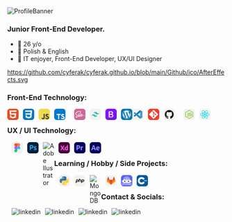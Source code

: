 <img align="center" alt="ProfileBanner" src="https://i.imgur.com/CDv5e43.png" />

### Junior Front-End Developer.

- 🐣 26 y/o
- 🐤 Polish & English
- 🐥 IT enjoyer, Front-End Developer, UX/UI Designer

https://github.com/cyferak/cyferak.github.io/blob/main/Github/ico/AfterEffects.svg

### Front-End Technology:
[<img align="left" alt="HTML5" width="26px" src="https://github.com/cyferak/cyferak.github.io/blob/main/Github/ico/HTML.svg" style="padding-right:10px;" />][github]
[<img align="left" alt="CSS3" width="26px" src="https://github.com/cyferak/cyferak.github.io/blob/main/Github/ico/CSS.svg" style="padding-right:10px;" />][github]
[<img align="left" alt="JavaScript" width="26px" src="https://github.com/cyferak/cyferak.github.io/blob/main/Github/ico/JavaScript.svg" style="padding-right:10px;" />][github]
[<img align="left" alt="TypeScript" width="26px" src="https://github.com/cyferak/cyferak.github.io/blob/main/Github/ico/TypeScript.svg" style="padding-right:10px;" />][github]
[<img align="left" alt="Sass" width="26px" src="https://github.com/cyferak/cyferak.github.io/blob/main/Github/ico/Sass.svg" style="padding-left:10px;" />][github]
[<img align="left" alt="Tailwind" width="26px" src="https://github.com/cyferak/cyferak.github.io/blob/main/Github/ico/TailwindCSS-Light.svg" style="padding-left:10px;" />][github]
[<img align="left" alt="Bootstrap" width="26px" src="https://github.com/cyferak/cyferak.github.io/blob/main/Github/ico/Bootstrap.svg" style="padding-left:10px;" />][github]
[<img align="left" alt="Wordpress" width="26px" src="https://github.com/cyferak/cyferak.github.io/blob/main/Github/ico/Wordpress.svg" style="padding-left:10px;" />][github]
[<img align="left" alt="Visual Studio Code" width="26px" src="https://github.com/cyferak/cyferak.github.io/blob/main/Github/ico/VSCode-Light.svg" style="padding-right:10px;" />][github]
[<img align="left" alt="Git" width="26px" src="https://github.com/cyferak/cyferak.github.io/blob/main/Github/ico/Git.svg" style="padding-right:10px;" />][github]
[<img align="left" alt="GitHub" width="26px" src="https://github.com/cyferak/cyferak.github.io/blob/main/Github/ico/Github-Light.svg" style="padding-right:10px;" />][github]
[<img align="left" alt="NodeJS" width="26px" src="https://github.com/cyferak/cyferak.github.io/blob/main/Github/ico/NodeJS-Light.svg" style="padding-left:10px;" />][github]
[<img align="left" alt="React" width="26px" src="https://github.com/cyferak/cyferak.github.io/blob/main/Github/ico/React-Light.svg" style="padding-left:10px;" />][github]
<br />

### UX / UI Technology:
[<img align="left" alt="Figma" width="26px" src="https://github.com/cyferak/cyferak.github.io/blob/main/Github/ico/Figma-Light.svg" style="padding-left:10px;" />][github]
[<img align="left" alt="Adobe Photoshop" width="26px" src="https://github.com/cyferak/cyferak.github.io/blob/main/Github/ico/Photoshop.svg" style="padding-left:10px;" />][github]
[<img align="left" alt="Adobe Ilustrator" width="26px" src="https://github.com/cyferak/cyferak.github.io/blob/main/Github/ico/Ilustrator.svg" style="padding-left:10px;" />][github]
[<img align="left" alt="Adobe Xd" width="26px" src="https://github.com/cyferak/cyferak.github.io/blob/main/Github/ico/XD.svg" style="padding-left:10px;" />][github]
[<img align="left" alt="Adobe Premiere" width="26px" src="https://github.com/cyferak/cyferak.github.io/blob/main/Github/ico/Premiere.svg" style="padding-left:10px;" />][github]
[<img align="left" alt="Adobe AfterEffects" width="26px" src="https://github.com/cyferak/cyferak.github.io/blob/main/Github/ico/AfterEffects.svg" style="padding-left:10px;" />][github]
<br />

### Learning / Hobby / Side Projects:
[<img align="left" alt="Python" width="26px" src="https://github.com/cyferak/cyferak.github.io/blob/main/Github/ico/Python-Light.svg" style="padding-left:10px;" />][github]
[<img align="left" alt="PHP" width="26px" src="https://github.com/cyferak/cyferak.github.io/blob/main/Github/ico/PHP-Light.svg" style="padding-left:10px;" />][github]
[<img align="left" alt="MongoDB" width="26px" src="https://github.com/cyferak/cyferak.github.io/blob/main/Github/ico/MongoDB" style="padding-left:10px;" />][github]
[<img align="left" alt="GitLab" width="26px" src="https://github.com/cyferak/cyferak.github.io/blob/main/Github/ico/GitLab-Light.svg" style="padding-left:10px;" />][github]
[<img align="left" alt="DiscordBots" width="26px" src="https://github.com/cyferak/cyferak.github.io/blob/main/Github/ico/DiscordBots.svg" style="padding-left:10px;" />][github]
[<img align="left" alt="C++" width="26px" src="https://github.com/cyferak/cyferak.github.io/blob/main/Github/ico/CPP.svg" style="padding-left:10px;" />][github]
<br />

### Contact & Socials:
[<img align="left" alt="linkedin" src="https://i.imgur.com/2B4xRWf.png" style="padding-left:10px;" />][linkedin]
[<img align="left" alt="linkedin" src="https://i.imgur.com/P4uvwBK.png" style="padding-left:10px;" />][dribbble]
[<img align="left" alt="linkedin" src="https://i.imgur.com/ws120SA.png" style="padding-left:10px;" />][behance]
[<img align="left" alt="linkedin" src="https://i.imgur.com/Ers5znW.png" style="padding-left:10px;" />][site]

<br />

[linkedin]: https://www.linkedin.com/in/dominik-karczmarczyk-361315225/
[dribbble]: https://dribbble.com/Cyferak
[behance]: https://www.behance.net/Cyferak
[github]: https://github.com/cyferak/cyferak
[site]: https://cyferak.pro/
